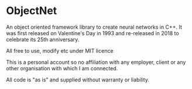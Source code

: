 # ObjectNet
An object oriented framework library to create neural networks in C++. It was first released on Valentine's Day in 1993 and re-released in 2018 to celebrate its 25th anniversary.

All free to use, modify etc under MIT licence

This is a personal account so no affiliation with any employer, client or any other organisation with which I am connected.

All code is "as is" and supplied without warranty or liability.
